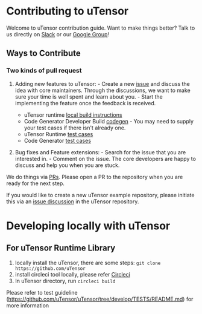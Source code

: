 # Contributing to uTensor

Welcome to uTensor contribution guide. Want to make things better? Talk to us directly on [Slack](https://utensor.slack.com) or our [Google Group](mailto://utensor@googlegroups.com)!

## Ways to Contribute

### Two kinds of pull request

  1. Adding new features to uTensor:
    -  Create a new [issue](https://github.com/uTensor/uTensor/issues) and discuss the idea with core maintainers. Through the discussions, we want to make sure your time is well spent and learn about you.
    -  Start the implementing the feature once the feedback is received.
      - uTensor runtime [local build instructions](#localBuild)
      - Code Generator Developer Build [codegen](https://github.com/uTensor/utensor_cgen/tree/develop)
    -  You may need to supply your test cases if there isn't already one.
      - uTensor Runtime [test cases](https://github.com/uTensor/uTensor/tree/develop/TESTS)
      - Code Generator [test cases](https://github.com/uTensor/utensor_cgen/tree/develop/tests)
  
  2. Bug fixes and Feature extensions: 
    -  Search for the issue that you are interested in.
    -  Comment on the issue. The core developers are happy to discuss and help you when you are stuck.

We do things via [PRs](https://help.github.com/articles/about-pull-requests/). Please open a PR to the repository when you are ready for the next step.

If you would like to create a new uTensor example repository, please initiate this via an [issue discussion](https://github.com/uTensor/uTensor/issues) in the uTensor repository.


# <a name="localBuild"></a> Developing locally with uTensor

## For uTensor Runtime Library

1. locally install the uTensor, there are some steps:
    `git clone https://github.com/uTensor`
2. install circleci tool locally, please refer [Circleci](https://circleci.com/docs/2.0/local-cli/#installing-the-circleci-local-cli-on-macos-and-linux-distros)
2. In uTensor directory, run `circleci build`  

Please refer to test guideline (https://github.com/uTensor/uTensor/tree/develop/TESTS/README.md) for more information


